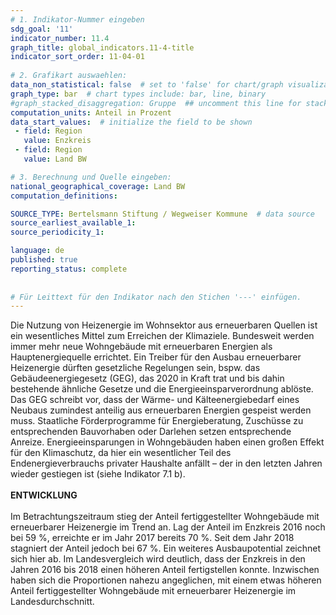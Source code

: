```yaml
---
# 1. Indikator-Nummer eingeben 
sdg_goal: '11'
indicator_number: 11.4
graph_title: global_indicators.11-4-title
indicator_sort_order: 11-04-01
 
# 2. Grafikart auswaehlen: 
data_non_statistical: false  # set to 'false' for chart/graph visualization 
graph_type: bar  # chart types include: bar, line, binary 
#graph_stacked_disaggregation: Gruppe  ## uncomment this line for stacked bars. eplace 'Geschlecht' with the field of aggregation. 
computation_units: Anteil in Prozent 
data_start_values:  # initialize the field to be shown  
 - field: Region 
   value: Enzkreis
 - field: Region 
   value: Land BW

# 3. Berechnung und Quelle eingeben: 
national_geographical_coverage: Land BW
computation_definitions: 

SOURCE_TYPE: Bertelsmann Stiftung / Wegweiser Kommune  # data source  
source_earliest_available_1: 
source_periodicity_1: 

language: de   
published: true 
reporting_status: complete
 
 
# Für Leittext für den Indikator nach den Stichen '---' einfügen. 
---
```

Die Nutzung von Heizenergie im Wohnsektor aus erneuerbaren Quellen ist ein wesentliches Mittel zum Erreichen der Klimaziele. Bundesweit werden immer mehr neue Wohngebäude mit erneuerbaren Energien als Hauptenergiequelle errichtet. Ein Treiber für den Ausbau erneuerbarer Heizenergie dürften gesetzliche Regelungen sein, bspw. das Gebäudeenergiegesetz (GEG), das 2020 in Kraft trat und bis dahin bestehende ähnliche Gesetze und die Energieeinsparverordnung ablöste. Das GEG schreibt vor, dass der Wärme- und Kälteenergiebedarf eines Neubaus zumindest anteilig aus erneuerbaren Energien gespeist werden muss. Staatliche Förderprogramme für Energieberatung, Zuschüsse zu entsprechenden Bauvorhaben oder Darlehen setzen entsprechende Anreize. Energieeinsparungen in Wohngebäuden haben einen großen Effekt für den Klimaschutz, da hier ein wesentlicher Teil des Endenergieverbrauchs privater Haushalte anfällt – der in den letzten Jahren wieder gestiegen ist (siehe Indikator 7.1 b). <br>
<br>
**ENTWICKLUNG** <br>
<br>
Im Betrachtungszeitraum stieg der Anteil fertiggestellter Wohngebäude mit erneuerbarer Heizenergie im Trend an. Lag der Anteil im Enzkreis 2016 noch bei 59 %, erreichte er im Jahr 2017 bereits 70 %. Seit dem Jahr 2018 stagniert der Anteil jedoch bei 67 %. Ein weiteres Ausbaupotential zeichnet sich hier ab. Im Landesvergleich wird deutlich, dass der Enzkreis in den Jahren 2016 bis 2018 einen höheren Anteil fertigstellen konnte. Inzwischen haben sich die Proportionen nahezu angeglichen, mit einem etwas höheren Anteil fertiggestellter Wohngebäude mit erneuerbarer Heizenergie im Landesdurchschnitt.
